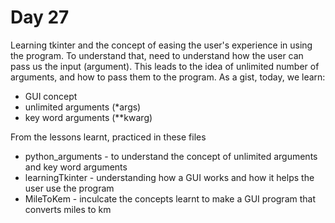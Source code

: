 # Day 27

Learning tkinter and the concept of easing the user's experience in using the program.
To understand that, need to understand how the user can pass us the input (argument). This leads to
the idea of unlimited number of arguments, and how to pass them to the program. As a gist, today, we learn:
- GUI concept
- unlimited arguments (*args)
- key word arguments (**kwarg)

From the lessons learnt, practiced in these files
- python_arguments - to understand the concept of unlimited arguments and key word arguments
- learningTkinter - understanding how a GUI works and how it helps the user use the program
- MileToKem - inculcate the concepts learnt to make a GUI program that converts miles to km